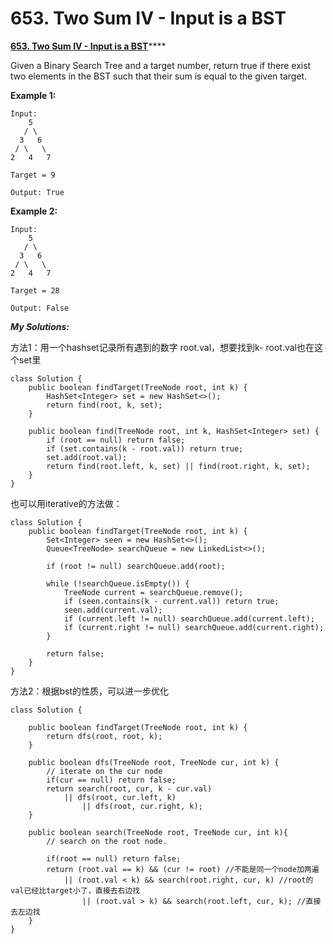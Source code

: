 # 653. Two Sum IV - Input is a BST

 [**653. Two Sum IV - Input is a BST**](https://leetcode.com/problems/two-sum-iv-input-is-a-bst/description/)\*\*\*\*

Given a Binary Search Tree and a target number, return true if there exist two elements in the BST such that their sum is equal to the given target.

**Example 1:**

```text
Input: 
    5
   / \
  3   6
 / \   \
2   4   7

Target = 9

Output: True
```

**Example 2:**

```text
Input: 
    5
   / \
  3   6
 / \   \
2   4   7

Target = 28

Output: False
```

_**My Solutions:**_

方法1：用一个hashset记录所有遇到的数字 root.val，想要找到k- root.val也在这个set里

```text
class Solution {
    public boolean findTarget(TreeNode root, int k) {
        HashSet<Integer> set = new HashSet<>();
        return find(root, k, set);
    }
    
    public boolean find(TreeNode root, int k, HashSet<Integer> set) {
        if (root == null) return false;
        if (set.contains(k - root.val)) return true;
        set.add(root.val);
        return find(root.left, k, set) || find(root.right, k, set);
    }
}
```

也可以用iterative的方法做：

```text
class Solution {
    public boolean findTarget(TreeNode root, int k) {
        Set<Integer> seen = new HashSet<>();
        Queue<TreeNode> searchQueue = new LinkedList<>();
        
        if (root != null) searchQueue.add(root);
        
        while (!searchQueue.isEmpty()) {
            TreeNode current = searchQueue.remove();
            if (seen.contains(k - current.val)) return true;
            seen.add(current.val);
            if (current.left != null) searchQueue.add(current.left);
            if (current.right != null) searchQueue.add(current.right);
        }
        
        return false;
    }
}
```

方法2：根据bst的性质，可以进一步优化

```text
class Solution {

    public boolean findTarget(TreeNode root, int k) {
        return dfs(root, root, k);
    }
    
    public boolean dfs(TreeNode root, TreeNode cur, int k) {
        // iterate on the cur node
        if(cur == null) return false;
        return search(root, cur, k - cur.val) 
            || dfs(root, cur.left, k) 
                || dfs(root, cur.right, k);
    }
    
    public boolean search(TreeNode root, TreeNode cur, int k){
        // search on the root node.
        
        if(root == null) return false;
        return (root.val == k) && (cur != root) //不能是同一个node加两遍
            || (root.val < k) && search(root.right, cur, k) //root的val已经比target小了，直接去右边找
                || (root.val > k) && search(root.left, cur, k); //直接去左边找
    }
}
```

